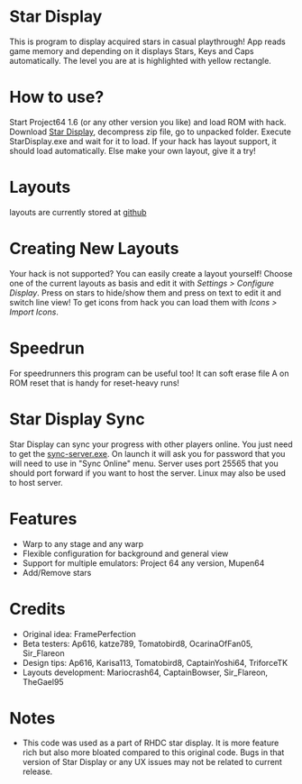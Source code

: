 # Star Display
This is program to display acquired stars in casual playthrough! App reads game memory and depending on it displays Stars, Keys and 
Caps automatically. The level you are at is highlighted with yellow rectangle. 

# How to use?
Start Project64 1.6 (or any other version you like) and load ROM with hack. Download [Star Display](https://github.com/aglab2/SM64StarDisplay/releases/download/1.16/StarManager.exe), decompress zip file, go to unpacked folder. Execute StarDisplay.exe and wait for it to load. If your hack has layout support, it should load automatically. Else make your own layout, give it a try!

# Layouts
layouts are currently stored at [github](https://github.com/StarDisplayLayouts/layouts)

# Creating New Layouts
Your hack is not supported? You can easily create a layout yourself! Choose one of the current layouts as basis and edit it with _Settings > Configure Display_. Press on stars to hide/show them and press on text to edit it and switch line view! To get icons from hack you can load them with _Icons > Import Icons_.

# Speedrun
For speedrunners this program can be useful too! It can soft erase file A on ROM reset that is handy for reset-heavy runs!

# Star Display Sync
Star Display can sync your progress with other players online. You just need to get the [sync-server.exe](https://github.com/aglab2/SM64StarDisplay/blob/master/sync-server.exe?raw=true). On launch it will ask you for password that you will need to use in "Sync Online" menu. Server uses port 25565 that you should port forward if you want to host the server. Linux may also be used to host server.

# Features
 * Warp to any stage and any warp
 * Flexible configuration for background and general view
 * Support for multiple emulators: Project 64 any version, Mupen64
 * Add/Remove stars

# Credits
 * Original idea: FramePerfection
 * Beta testers: Ap616, katze789, Tomatobird8, OcarinaOfFan05, Sir_Flareon
 * Design tips: Ap616, Karisa113, Tomatobird8, CaptainYoshi64, TriforceTK
 * Layouts development: Mariocrash64, CaptainBowser, Sir_Flareon, TheGael95
 
# Notes
 * This code was used as a part of RHDC star display. It is more feature rich but also more bloated compared to this original code. Bugs in that version of Star Display or any UX issues may not be related to current release.
